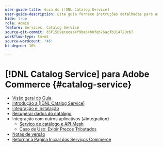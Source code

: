 ```yaml
---
user-guide-title: Guia do [!DNL Catalog Service]
user-guide-description: Este guia fornece instruções detalhadas para usar o  [!DNL Catalog Service] for Adobe Commerce.
hide: true
role: Admin
feature: Services, Catalog Service
source-git-commit: d5f1589ececaa4f9ba64b0feb76acfb314720cb7
workflow-type: tm+mt
source-wordcount: '46'
ht-degree: 10%

---
```


# [!DNL Catalog Service] para Adobe Commerce {#catalog-service}

- [Visão geral do Guia](guide-overview.md)
- [Introdução a  [!DNL Catalog Service]](overview.md)
- [Integração e instalação](installation.md)
- [Recuperar dados do catálogo](graphql-queries.md)
- Integração com outros aplicativos {#integration}
   - [Serviço de catálogo e API Mesh](mesh.md)
   - [Caso de Uso: Exibir Preços Tributados](taxes.md)
- [Notas de versão](release-notes.md)
- [Retornar à Página Inicial dos Serviços Commerce](https://experienceleague.adobe.com/en/docs/commerce/user-guides/home)


